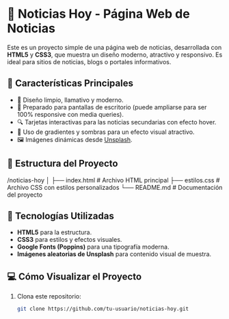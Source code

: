 # 📰 Noticias Hoy - Página Web de Noticias

Este es un proyecto simple de una página web de noticias, desarrollada con **HTML5** y **CSS3**, que muestra un diseño moderno, atractivo y responsivo. Es ideal para sitios de noticias, blogs o portales informativos.

## 🚀 Características Principales

- 🎨 Diseño limpio, llamativo y moderno.
- 📱 Preparado para pantallas de escritorio (puede ampliarse para ser 100% responsive con media queries).
- 🔍 Tarjetas interactivas para las noticias secundarias con efecto hover.
- 🌈 Uso de gradientes y sombras para un efecto visual atractivo.
- 🖼️ Imágenes dinámicas desde [Unsplash](https://unsplash.com).

## 📁 Estructura del Proyecto
/noticias-hoy
│
├── index.html # Archivo HTML principal
├── estilos.css # Archivo CSS con estilos personalizados
└── README.md # Documentación del proyecto

## 🧩 Tecnologías Utilizadas

- **HTML5** para la estructura.
- **CSS3** para estilos y efectos visuales.
- **Google Fonts (Poppins)** para una tipografía moderna.
- **Imágenes aleatorias de Unsplash** para contenido visual de muestra.

## 💻 Cómo Visualizar el Proyecto

1. Clona este repositorio:
   ```bash
   git clone https://github.com/tu-usuario/noticias-hoy.git
